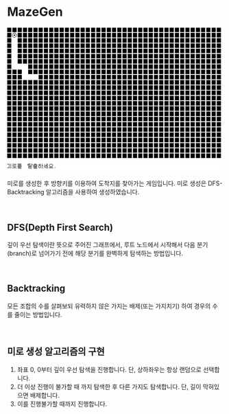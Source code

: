 # MazeGen

![maze](https://github.com/solo5star/MazeGen/blob/main/demo/maze_demo.gif?raw=true)

미로를 생성한 후 방향키를 이용하여 도착지를 찾아가는 게임입니다.
미로 생성은 DFS-Backtracking 알고리즘을 사용하여 생성하였습니다.

<br>

## DFS(Depth First Search)
  깊이 우선 탐색이란 뜻으로 주어진 그래프에서,
  루트 노드에서 시작해서 다음 분기(branch)로 넘어가기 전에
  해당 분기를 완벽하게 탐색하는 방법입니다.

<br>

## Backtracking
  모든 조합의 수를 살펴보되 유력하지 않은 가지는 배제(또는 가지치기)
  하여 경우의 수를 줄이는 방법입니다.

<br>

## 미로 생성 알고리즘의 구현
  1. 좌표 0, 0부터 깊이 우선 탐색을 진행합니다.
     단, 상하좌우는 항상 랜덤으로 선택합니다.
  2. 더 이상 진행이 불가할 때 까지 탐색한 후 다른 가지도 탐색합니다.
     단, 길이 막혀있으면 배제합니다.
  3. 이를 진행불가할 때까지 진행합니다.

